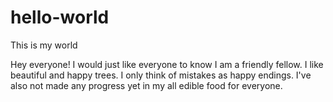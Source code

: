 # hello-world
This is my world

Hey everyone! I would just like everyone to know I am a friendly fellow. I like beautiful and happy trees. I only think of mistakes as happy endings. I've also not made any progress yet in my all edible food for everyone.
